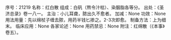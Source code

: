 序号：21219
名称：红白散
组成：白矾（熬令汁枯）、染胭脂各等分。
出处：《圣济总录》卷一八一。
主治：小儿耳聋，脓出久不愈者。
加减：None
功效：None
用法用量：先以绵杖子缠去脓，用药半钱匕掺之。2-3次即愈。
制备方法：上为细末。
临床应用：None
各家论述：None
用药禁忌：None
附注：红绵散（《本事》卷五）。
